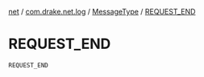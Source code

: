 [net](../../index.md) / [com.drake.net.log](../index.md) / [MessageType](index.md) / [REQUEST_END](./-r-e-q-u-e-s-t_-e-n-d.md)

# REQUEST_END

`REQUEST_END`